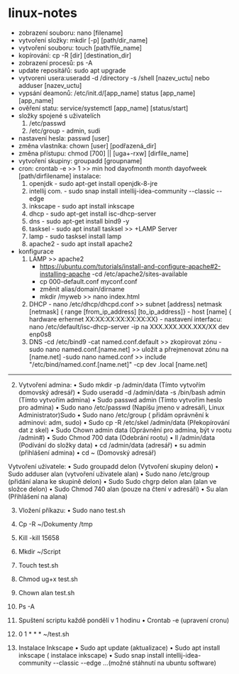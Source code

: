 # linux-notes
- zobrazení souboru: nano [filename]
- vytvoření složky: mkdir [-p] [path/dir_name]
- vytvoření souboru: touch [path/file_name]
- kopírování: cp -R [dir] [destination_dir]
- zobrazení procesů: ps -A
- update repositářů: sudo apt upgrade
- vytvoreni usera:useradd -d /directory -s /shell [nazev_uctu] nebo adduser [nazev_uctu]
- vypsání deamonů: /etc/init.d/[app_name] status [app_name]
  [app_name]
- ověření statu: service/systemctl [app_name] [status/start]
- složky spojené s uživatelích
  1. /etc/passwd
  2. /etc/group - admin, sudi
- nastavení hesla: passwd [user]
- změna vlastníka: chown [user] [podřazená_dir]
- změna přístupu: chmod [700] || [uga+-rxw] [dirfile_name]
- vytvoření skupiny: groupadd [groupname]
- cron: crontab -e >> 1 >> min hod dayofmonth month dayofweek [path/dirfilename]
instalace:
     1. openjdk - sudo apt-get install openjdk-8-jre
     2.  intellij com. - sudo snap install intellij-idea-community --classic --edge
     3.  inkscape - sudo apt install inkscape
     4.  dhcp - sudo apt-get install isc-dhcp-server
     5.  dns - sudo apt-get install bind9 -y
     6.  tasksel - sudo apt install tasksel >> +LAMP Server
     7.  lamp - sudo tasksel install lamp
     8.  apache2 - sudo apt install apache2
- konfigurace
    1. LAMP >> apache2
       - https://ubuntu.com/tutorials/install-and-configure-apache#2-installing-apache
       -cd /etc/apache2/sites-available
       - cp 000-default.conf myconf.conf
       - změnit alias/domain/dirname
       - mkdir /myweb >> nano index.html
    3. DHCP
      - nano /etc/dhcp/dhcpd.conf >> subnet [address] netmask [netmask] { range [from_ip_address] [to_ip_address]}
      - host [name] { hardware erhernet XX:XX:XX:XX:XX:XX:XX}
      - nastavení interfacu: nano /etc/default/isc-dhcp-server
      -ip na XXX.XXX.XXX.XXX/XX dev enp0s8
    5. DNS
      -cd /etc/bind9
      -cat named.conf.default >> zkopírovat zónu
      -sudo nano named.conf.[name.net] >> uložit a přrejmenovat zónu na [name.net]
      -sudo nano named.conf >> include "/etc/bind/named.conf.[name.net]"
       -cp dev .local [name.net]
-------------------------------------------------------------------------------------
2. Vytvoření admina:
•	Sudo mkdir  -p /admin/data (Tímto vytvořím domovský adresář)
•	Sudo useradd -d /admin/data -s /bin/bash admin (Tímto vytvořím admina)
•	Sudo passwd admin (Tímto vytvořím heslo pro admina)
•	Sudo nano /etc/passwd (Napíšu jmeno v adresáři, Linux Administrator)Sudo 
•	Sudo nano /etc/group ( přidám oprávnění k adminovi: adm, sudo)
•	Sudo cp -R /etc/skel /admin/data (Překopírování dat z skel)
•	Sudo Chown admin data (Oprávnění pro admina, být v rootu /admin#)
•	Sudo Chmod 700 data (Odebrání rootu) 
•	ll /admin/data (Podívání do složky data)
•	cd /admin/data (adresář)
•	su admin (přihlášení admina)
•	cd ~ (Domovský adresář)

 Vytvoření uživatele:
•	Sudo groupadd delon (Vytvoření skupiny delon)
•	Sudo adduser alan (vytvoření uživatele alan)
•	Sudo nano /etc/group (přidání alana ke skupině delon)
•	Sudo Sudo chgrp delon alan (alan ve složce delon)
•	Sudo Chmod 740 alan (pouze na čtení v adresáři)
•	Su alan (Přihlášení na alana)

3. Vložení příkazu:
•	Sudo nano test.sh
1.	Cp -R ~/Dokumenty /tmp
2.	Kill -kill 15658
3.	Mkdir ~/Script
4.	Touch test.sh
5.	Chmod ug+x test.sh
6.	Chown alan test.sh
7.	Ps -A

4. Spuštení scriptu každě pondělí v 1 hodinu
•	Crontab -e (upravení cronu)
1.	0 1 * * * ~/test.sh

5. Instalace Inkscape
•	Sudo apt update (aktualizace)
•	Sudo apt install inkscape ( instalace inkscape)
•	Sudo snap install intellij-idea-community --classic --edge ...(možné stáhnutí na ubuntu software)

